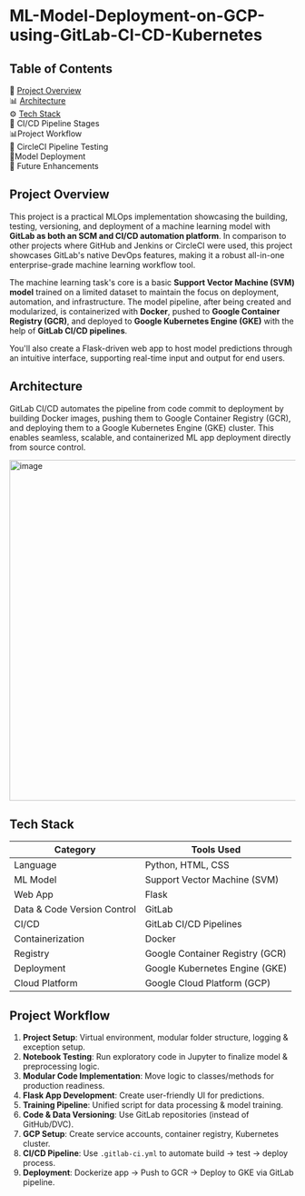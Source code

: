 # ML-Model-Deployment-on-GCP-using-GitLab-CI-CD-Kubernetes

## Table of Contents
📌 [Project Overview](#project-overview)  
📊 [Architecture](#architecture)  
⚙️ [Tech Stack](#tech-stack)  
🔄 CI/CD Pipeline Stages  
📊Project Workflow  
🧪 CircleCI Pipeline Testing  
🔄Model Deployment  
📝 Future Enhancements  

## Project Overview
This project is a practical MLOps implementation showcasing the building, testing, versioning, and deployment of a machine learning model with **GitLab as both an SCM and CI/CD automation platform**. In comparison to other projects where GitHub and Jenkins or CircleCI were used, this project showcases GitLab's native DevOps features, making it a robust all-in-one enterprise-grade machine learning workflow tool.

The machine learning task's core is a basic **Support Vector Machine (SVM) model** trained on a limited dataset to maintain the focus on deployment, automation, and infrastructure. The model pipeline, after being created and modularized, is containerized with **Docker**, pushed to **Google Container Registry (GCR)**, and deployed to **Google Kubernetes Engine (GKE)** with the help of **GitLab CI/CD pipelines**.

You'll also create a Flask-driven web app to host model predictions through an intuitive interface, supporting real-time input and output for end users.

## Architecture
GitLab CI/CD automates the pipeline from code commit to deployment by building Docker images, pushing them to Google Container Registry (GCR), and deploying them to a Google Kubernetes Engine (GKE) cluster. This enables seamless, scalable, and containerized ML app deployment directly from source control.

<img width="7623" height="600" alt="image" src="https://github.com/user-attachments/assets/2be2f09a-a2aa-4294-9c19-066ed7249ba3" />

## Tech Stack
| Category        | Tools Used                              |
|----------------|------------------------------------------|
| Language        | Python, HTML, CSS                       |
| ML Model        | Support Vector Machine (SVM)            |
| Web App         | Flask                                   |
| Data & Code Version Control | GitLab              |
| CI/CD           | GitLab CI/CD Pipelines                  |
| Containerization| Docker                                  |
| Registry        | Google Container Registry (GCR)         |
| Deployment      | Google Kubernetes Engine (GKE)          |
| Cloud Platform  | Google Cloud Platform (GCP)             |

## Project Workflow

1. **Project Setup**: Virtual environment, modular folder structure, logging & exception setup.
2. **Notebook Testing**: Run exploratory code in Jupyter to finalize model & preprocessing logic.
3. **Modular Code Implementation**: Move logic to classes/methods for production readiness.
4. **Flask App Development**: Create user-friendly UI for predictions.
5. **Training Pipeline**: Unified script for data processing & model training.
6. **Code & Data Versioning**: Use GitLab repositories (instead of GitHub/DVC).
7. **GCP Setup**: Create service accounts, container registry, Kubernetes cluster.
8. **CI/CD Pipeline**: Use `.gitlab-ci.yml` to automate build → test → deploy process.
9. **Deployment**: Dockerize app → Push to GCR → Deploy to GKE via GitLab pipeline.
